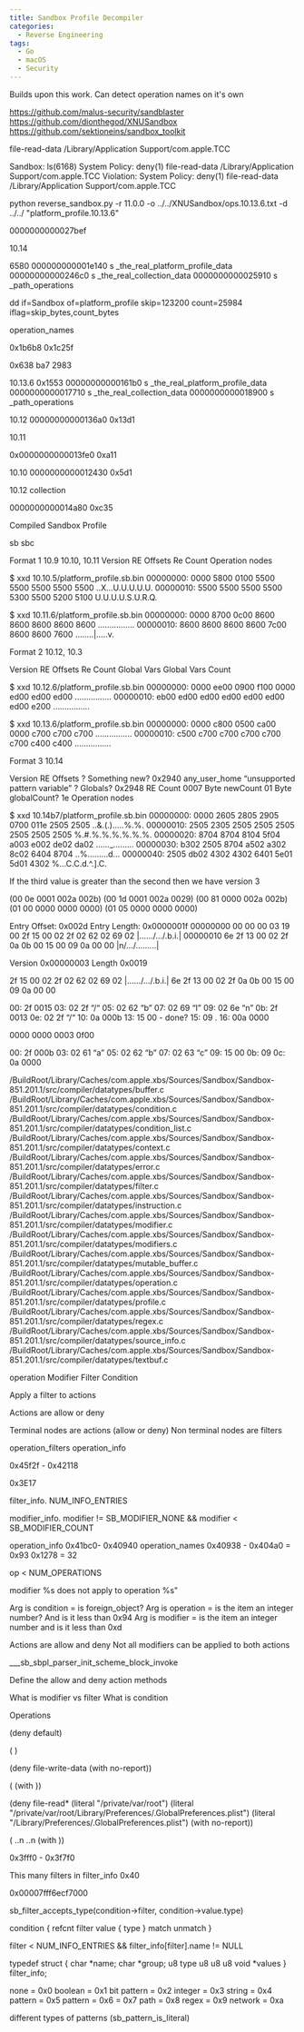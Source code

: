 ```yaml
---
title: Sandbox Profile Decompiler
categories:
  - Reverse Engineering
tags:
  - Go
  - macOS
  - Security
---
```


Builds upon this work. Can detect operation names on it's own

https://github.com/malus-security/sandblaster
https://github.com/dionthegod/XNUSandbox
https://github.com/sektioneins/sandbox_toolkit

file-read-data /Library/Application Support/com.apple.TCC

Sandbox: ls(6168) System Policy: deny(1) file-read-data /Library/Application Support/com.apple.TCC
Violation:        System Policy: deny(1) file-read-data /Library/Application Support/com.apple.TCC 

python reverse_sandbox.py -r 11.0.0 -o ../../XNUSandbox/ops.10.13.6.txt -d ../../ "platform_profile.10.13.6"

0000000000027bef

10.14

6580
000000000001e140 s _the_real_platform_profile_data
00000000000246c0 s _the_real_collection_data
0000000000025910 s _path_operations

dd if=Sandbox of=platform_profile skip=123200 count=25984 iflag=skip_bytes,count_bytes

operation_names

0x1b6b8
0x1c25f

0x638
ba7 2983


10.13.6
0x1553
00000000000161b0 s _the_real_platform_profile_data
0000000000017710 s _the_real_collection_data
0000000000018900 s _path_operations

10.12
00000000000136a0
0x13d1

10.11

0x0000000000013fe0
0xa11

10.10
0000000000012430
0x5d1

10.12 collection

0000000000014a80
0xc35

Compiled Sandbox Profile

sb
sbc

Format 1 10.9 10.10, 10.11
Version
RE Offsets
Re Count
Operation nodes

$ xxd 10.10.5/platform_profile.sb.bin 
00000000: 0000 5800 0100 5500 5500 5500 5500 5500  ..X...U.U.U.U.U.
00000010: 5500 5500 5500 5500 5300 5500 5200 5100  U.U.U.U.S.U.R.Q.

$ xxd 10.11.6/platform_profile.sb.bin 
00000000: 0000 8700 0c00 8600 8600 8600 8600 8600  ................
00000010: 8600 8600 8600 8600 7c00 8600 8600 7600  ........|.....v.


Format 2 10.12, 10.3

Version
RE Offsets
Re Count
Global Vars
Global Vars Count

$ xxd 10.12.6/platform_profile.sb.bin 
00000000: 0000 ee00 0900 f100 0000 ed00 ed00 ed00  ................
00000010: eb00 ed00 ed00 ed00 ed00 ed00 ed00 e200  ................

$ xxd 10.13.6/platform_profile.sb.bin 
00000000: 0000 c800 0500 ca00 0000 c700 c700 c700  ................
00000010: c500 c700 c700 c700 c700 c700 c400 c400  ................

Format 3 10.14

Version
RE Offsets
? Something new? 0x2940 any_user_home “unsupported pattern variable”
? Globals? 0x2948
RE Count 0007
Byte newCount 01
Byte globalCount? 1e
Operation nodes

$ xxd 10.14b7/platform_profile.sb.bin 
00000000: 0000 2605 2805 2905 0700 011e 2505 2505  ..&.(.).....%.%.
00000010: 2505 2305 2505 2505 2505 2505 2505 2505  %.#.%.%.%.%.%.%.
00000020: 8704 8704 8104 5f04 a003 e002 de02 da02  ......_.........
00000030: b302 2505 8704 a502 a302 8c02 6404 8704  ..%.........d...
00000040: 2505 db02 4302 4302 6401 5e01 5d01 4302  %...C.C.d.^.].C.

If the third value is greater than the second then we have version 3


(00 0e 0001 002a 002b)
(00 1d 0001 002a 0029)
(00 81 0000 002a 002b)
(01 00 0000 0000 0000)
(01 05 0000 0000 0000)


Entry Offset: 0x002d
Entry Length: 0x0000001f
00000000  00 00 00 03 19 00 2f 15  00 02 2f 02 62 02 69 02  |....../.../.b.i.|
00000010  6e 2f 13 00 02 2f 0a 0b  00 15 00 09 0a 00 00     |n/.../.........|

Version 0x00000003
Length 0x0019

2f 15  00 02 2f 02 62 02 69 02  |....../.../.b.i.|
6e 2f 13 00 02 2f 0a 0b  00 15 00 09 0a 00 00

00: 2f 0015
03: 02 2f “/“
05: 02 62 “b”
07: 02 69 “I”
09: 02 6e “n”
0b: 2f 0013
0e: 02 2f “/“
10: 0a 000b
13: 15 00 - done?
15: 09 .
16: 00a 0000

0000 0000 0003 
0f00 

00: 2f 000b
03: 02 61 “a”
05: 02 62 “b”
07: 02 63 “c”
09: 15 00
0b: 09 
0c: 0a 0000

/BuildRoot/Library/Caches/com.apple.xbs/Sources/Sandbox/Sandbox-851.201.1/src/compiler/datatypes/buffer.c
/BuildRoot/Library/Caches/com.apple.xbs/Sources/Sandbox/Sandbox-851.201.1/src/compiler/datatypes/condition.c
/BuildRoot/Library/Caches/com.apple.xbs/Sources/Sandbox/Sandbox-851.201.1/src/compiler/datatypes/condition_list.c
/BuildRoot/Library/Caches/com.apple.xbs/Sources/Sandbox/Sandbox-851.201.1/src/compiler/datatypes/context.c
/BuildRoot/Library/Caches/com.apple.xbs/Sources/Sandbox/Sandbox-851.201.1/src/compiler/datatypes/error.c
/BuildRoot/Library/Caches/com.apple.xbs/Sources/Sandbox/Sandbox-851.201.1/src/compiler/datatypes/filter.c
/BuildRoot/Library/Caches/com.apple.xbs/Sources/Sandbox/Sandbox-851.201.1/src/compiler/datatypes/instruction.c
/BuildRoot/Library/Caches/com.apple.xbs/Sources/Sandbox/Sandbox-851.201.1/src/compiler/datatypes/modifier.c
/BuildRoot/Library/Caches/com.apple.xbs/Sources/Sandbox/Sandbox-851.201.1/src/compiler/datatypes/modifiers.c
/BuildRoot/Library/Caches/com.apple.xbs/Sources/Sandbox/Sandbox-851.201.1/src/compiler/datatypes/mutable_buffer.c
/BuildRoot/Library/Caches/com.apple.xbs/Sources/Sandbox/Sandbox-851.201.1/src/compiler/datatypes/operation.c
/BuildRoot/Library/Caches/com.apple.xbs/Sources/Sandbox/Sandbox-851.201.1/src/compiler/datatypes/profile.c
/BuildRoot/Library/Caches/com.apple.xbs/Sources/Sandbox/Sandbox-851.201.1/src/compiler/datatypes/regex.c
/BuildRoot/Library/Caches/com.apple.xbs/Sources/Sandbox/Sandbox-851.201.1/src/compiler/datatypes/source_info.c
/BuildRoot/Library/Caches/com.apple.xbs/Sources/Sandbox/Sandbox-851.201.1/src/compiler/datatypes/textbuf.c

operation
Modifier
Filter
Condition


Apply a filter to actions

Actions are allow or deny

Terminal nodes are actions (allow or deny)
Non terminal nodes are filters


operation_filters
operation_info

0x45f2f - 0x42118

0x3E17

filter_info. NUM_INFO_ENTRIES

modifier_info. modifier != SB_MODIFIER_NONE && modifier < SB_MODIFIER_COUNT

operation_info
0x41bc0- 0x40940
operation_names
0x40938 - 0x404a0 = 0x93
0x1278
 = 32

op < NUM_OPERATIONS

modifier %s does not apply to operation %s"

Arg is condition = is foreign_object?
Arg is operation = is the item an integer number? And is it less than 0x94
Arg is modifier = is the item an integer number and is it less than 0xd

Actions are allow and deny
Not all modifiers can be applied to both actions

___sb_sbpl_parser_init_scheme_block_invoke

Define the allow and deny action methods

What is modifier vs filter
What is condition

Operations

(deny default)

(<action> <operation>)

(deny file-write-data (with no-report))

(<action> <operation> (with <modifier>))

(deny file-read*
       (literal "/private/var/root")
       (literal "/private/var/root/Library/Preferences/.GlobalPreferences.plist")
       (literal "/Library/Preferences/.GlobalPreferences.plist")
       (with no-report))

(<action> <operation>..n <condition>..n (with <modifier>))

0x3fff0 - 0x3f7f0 

This many filters in filter_info 0x40

0x00007fff6ecf7000

sb_filter_accepts_type(condition->filter, condition->value.type)

condition {
    refcnt
    filter
    value {
        type
    }
    match
    unmatch
}

filter < NUM_INFO_ENTRIES && filter_info[filter].name != NULL

typedef struct {
    char *name;
    char *group;
    u8 type
    u8
    u8
    u8
    void *values
} filter_info;

none = 0x0
boolean = 0x1
bit pattern = 0x2
integer = 0x3
string = 0x4
pattern = 0x5
pattern = 0x6
<unknown> = 0x7
path = 0x8
regex = 0x9
network = 0xa

different types of patterns (sb_pattern_is_literal)
